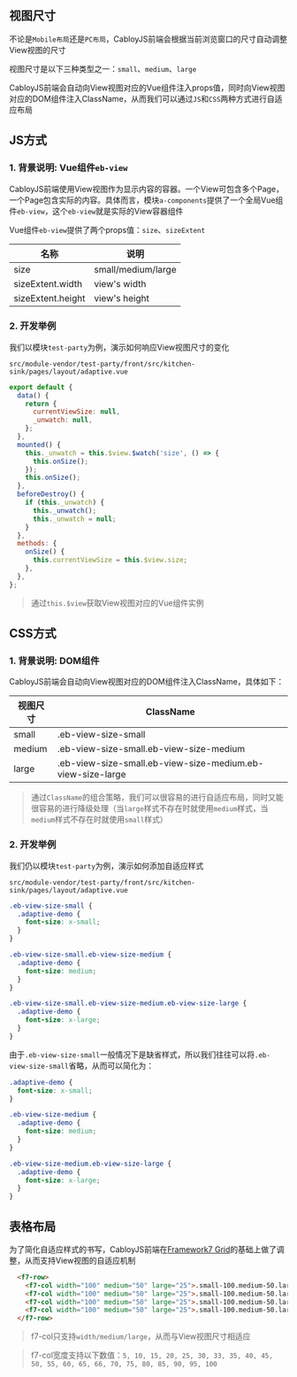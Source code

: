## 视图尺寸

不论是`Mobile布局`还是`PC布局`，CabloyJS前端会根据当前浏览窗口的尺寸自动调整View视图的尺寸

视图尺寸是以下三种类型之一：`small`、`medium`、`large`

CabloyJS前端会自动向View视图对应的Vue组件注入props值，同时向View视图对应的DOM组件注入ClassName，从而我们可以通过`JS`和`CSS`两种方式进行自适应布局

## JS方式

### 1. 背景说明: Vue组件`eb-view`

CabloyJS前端使用View视图作为显示内容的容器。一个View可包含多个Page，一个Page包含实际的内容。具体而言，模块`a-components`提供了一个全局Vue组件`eb-view`，这个`eb-view`就是实际的View容器组件

Vue组件`eb-view`提供了两个props值：`size`、`sizeExtent`

|名称|说明|
|--|--|
|size|small/medium/large|
|sizeExtent.width|view's width|
|sizeExtent.height|view's height|

### 2. 开发举例

我们以模块`test-party`为例，演示如何响应View视图尺寸的变化

`src/module-vendor/test-party/front/src/kitchen-sink/pages/layout/adaptive.vue`

``` javascript
export default {
  data() {
    return {
      currentViewSize: null,
      _unwatch: null,
    };
  },
  mounted() {
    this._unwatch = this.$view.$watch('size', () => {
      this.onSize();
    });
    this.onSize();
  },
  beforeDestroy() {
    if (this._unwatch) {
      this._unwatch();
      this._unwatch = null;
    }
  },
  methods: {
    onSize() {
      this.currentViewSize = this.$view.size;
    },
  },
};
```

> 通过`this.$view`获取View视图对应的Vue组件实例

## CSS方式

### 1. 背景说明: DOM组件

CabloyJS前端会自动向View视图对应的DOM组件注入ClassName，具体如下：

|视图尺寸|ClassName|
|--|--|
|small|.eb-view-size-small|
|medium|.eb-view-size-small.eb-view-size-medium|
|large|.eb-view-size-small.eb-view-size-medium.eb-view-size-large|

> 通过`ClassName`的组合策略，我们可以很容易的进行自适应布局，同时又能很容易的进行降级处理（当`large`样式不存在时就使用`medium`样式，当`medium`样式不存在时就使用`small`样式）

### 2. 开发举例

我们仍以模块`test-party`为例，演示如何添加自适应样式

`src/module-vendor/test-party/front/src/kitchen-sink/pages/layout/adaptive.vue`

``` css
.eb-view-size-small {
  .adaptive-demo {
    font-size: x-small;
  }
}

.eb-view-size-small.eb-view-size-medium {
  .adaptive-demo {
    font-size: medium;
  }
}

.eb-view-size-small.eb-view-size-medium.eb-view-size-large {
  .adaptive-demo {
    font-size: x-large;
  }
}
```

由于`.eb-view-size-small`一般情况下是缺省样式，所以我们往往可以将`.eb-view-size-small`省略，从而可以简化为：

``` css
.adaptive-demo {
  font-size: x-small;
}

.eb-view-size-medium {
  .adaptive-demo {
    font-size: medium;
  }
}

.eb-view-size-medium.eb-view-size-large {
  .adaptive-demo {
    font-size: x-large;
  }
}
```

## 表格布局

为了简化自适应样式的书写，CabloyJS前端在[Framework7 Grid](https://framework7.io/vue/grid.html)的基础上做了调整，从而支持View视图的自适应机制

``` html
  <f7-row>
    <f7-col width="100" medium="50" large="25">.small-100.medium-50.large-25</f7-col>
    <f7-col width="100" medium="50" large="25">.small-100.medium-50.large-25</f7-col>
    <f7-col width="100" medium="50" large="25">.small-100.medium-50.large-25</f7-col>
    <f7-col width="100" medium="50" large="25">.small-100.medium-50.large-25</f7-col>
  </f7-row>  
```

> f7-col只支持`width/medium/large`，从而与View视图尺寸相适应

> f7-col宽度支持以下数值：`5, 10, 15, 20, 25, 30, 33, 35, 40, 45, 50, 55, 60, 65, 66, 70, 75, 80, 85, 90, 95, 100`
